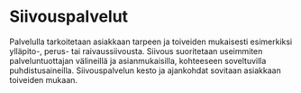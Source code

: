 # Siivouspalvelut 

Palvelulla tarkoitetaan asiakkaan tarpeen ja toiveiden mukaisesti esimerkiksi ylläpito-, perus- tai raivaussiivousta. Siivous suoritetaan useimmiten palveluntuottajan välineillä ja asianmukaisilla, kohteeseen soveltuvilla puhdistusaineilla. Siivouspalvelun kesto ja ajankohdat sovitaan asiakkaan toiveiden mukaan. 
